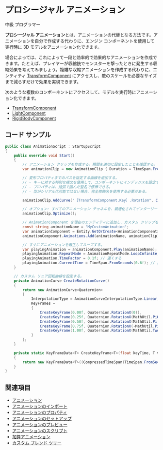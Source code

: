 # プロシージャル アニメーション

<span class="badge text-bg-primary">中級</span>
<span class="badge text-bg-success">プログラマー</span>

**プロシージャル アニメーション**とは、アニメーションの代替となる方法です。アニメーションを自分で作成する代わりに、エンジン コンポーネントを使用して実行時に 3D モデルをアニメーション化できます。

場合によっては、これによって一段と効率的で効果的なアニメーションを作成できます。たとえば、プレイヤーが収縮銃でモンスターを撃ったときに発生する収縮効果を考えてみましょう。複雑な収縮アニメーションを作成する代わりに、エンティティ [TransformComponent](xref:Stride.Engine.TransformComponent) にアクセスし、敵のスケールを必要なサイズまで減らすだけで効果を実現できます。

次のような複数のコンポーネントにアクセスして、モデルを実行時にアニメーション化できます。

* [TransformComponent](xref:Stride.Engine.TransformComponent)
* [LightComponent](xref:Stride.Engine.LightComponent)
* [RigidBodyComponent](xref:Stride.Physics.RigidbodyComponent)

## コード サンプル

```cs
public class AnimationScript : StartupScript
{
    public override void Start()
    {
        // アニメーション クリップを作成する。期間を適切に設定したことを確認する。
        var animationClip = new AnimationClip { Duration = TimeSpan.FromSeconds(1) };

        // 変形プロパティまでのパスを指定する曲線を追加する。
        // - キーに対する特別な構文を使用して、コンポーネントにインデックスを設定できる。
        // - プロパティは、括弧で囲んだ型名で修飾できる。
        // - 型がシリアル化可能ではない場合、完全修飾名を使用する必要がある。

        animationClip.AddCurve("［TransformComponent.Key］.Rotation", CreateRotationCurve());

        // オプション: すべてのアニメーション チャネルを、最適化されてインターリーブされた形式にパックする。
        animationClip.Optimize();

        // AnimationComponent を現在のエンティティに追加し、カスタム クリップを登録する。
        const string animationName = "MyCustomAnimation";
        var animationComponent = Entity.GetOrCreate<AnimationComponent>();
        animationComponent.Animations.Add(animationName, animationClip);

        // すぐにアニメーションを再生してループする。
        var playingAnimation = animationComponent.Play(animationName);
        playingAnimation.RepeatMode = AnimationRepeatMode.LoopInfinite;
        playingAnimation.TimeFactor = 0.1f; // 遅くする
        playingAnimation.CurrentTime = TimeSpan.FromSeconds(0.6f); // 異なる時間に開始する
    }

    // カスタム リニア回転曲線を設定する。
    private AnimationCurve CreateRotationCurve()
    {
        return new AnimationCurve<Quaternion>
        {
            InterpolationType = AnimationCurveInterpolationType.Linear,
            KeyFrames =
            {
                CreateKeyFrame(0.00f, Quaternion.RotationX(0)),
                CreateKeyFrame(0.25f, Quaternion.RotationX(MathUtil.PiOverTwo)),
                CreateKeyFrame(0.50f, Quaternion.RotationX(MathUtil.Pi)),
                CreateKeyFrame(0.75f, Quaternion.RotationX(-MathUtil.PiOverTwo)),
                CreateKeyFrame(1.00f, Quaternion.RotationX(MathUtil.TwoPi))
            }
        };
    }

    private static KeyFrameData<T> CreateKeyFrame<T>(float keyTime, T value)
    {
        return new KeyFrameData<T>((CompressedTimeSpan)TimeSpan.FromSeconds(keyTime), value);
    }
}
```

## 関連項目

* [アニメーション](index.md)
* [アニメーションのインポート](import-animations.md)
* [アニメーションのプロパティ](animation-properties.md)
* [アニメーションのセットアップ](set-up-animations.md)
* [アニメーションのプレビュー](preview-animations.md)
* [アニメーションのスクリプト](animation-scripts.md)
* [加算アニメーション](additive-animation.md)
* [カスタム ブレンド ツリー](custom-blend-trees.md)
